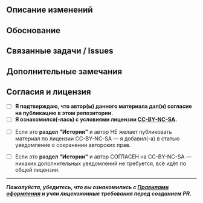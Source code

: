 ## Описание изменений
<!-- Кратко опишите, что меняется в данном Pull Request. Например:
1. Добавлена новая статья о корпорации.
2. Исправлены грамматические ошибки в разделе "Государства".
3. Уточнены детали лицензии и т. д.
-->

## Обоснование
<!-- Почему именно такие изменения потребовались?
Расскажите, какую проблему решаете или какую пользу вносите,
почему это упростит работу с лором. -->

## Связанные задачи / Issues
<!-- Упомяните связанные issue или задачи. Например:
- Closes #123 (если PR решает задачу #123)
- Частичное решение #456
-->

## Дополнительные замечания
<!-- Любые комментарии, которые хотите оставить ревьюерам:
- Требуется ли дополнительная правка или консультация?
- Есть ли оговорки по использованию (например, часть информации нельзя разглашать)?
- Любая другая контекстная информация. 
-->

## Согласия и лицензия

- [ ] **Я подтверждаю, что автор(ы) данного материала **дал(и) согласие** на публикацию в этом репозитории.**
- [ ] **Я ознакомился(-лась) с условиями лицензии [CC-BY-NC-SA](../LICENSE.md).**

<!-- Для раздела "Истории": -->
- [ ] Если это **раздел "Истории"** и автор НЕ желает публиковать материал по лицензии CC-BY-NC-SA — я добавил(-а) в статью уведомление о сохранении авторских прав.  
- [ ] Если это **раздел "Истории"** и автор СОГЛАСЕН на CC-BY-NC-SA — никаких дополнительных уведомлений не требуется, всё идёт по общей лицензии.


---
**_Пожалуйста, убедитесь, что вы ознакомились с [Правилами оформления](../../blob/main/00_%D0%9F%D1%80%D0%B0%D0%B2%D0%B8%D0%BB%D0%B0_%D0%BE%D1%84%D0%BE%D1%80%D0%BC%D0%BB%D0%B5%D0%BD%D0%B8%D1%8F/README.md) и учли лицензионные требования перед созданием PR._**
